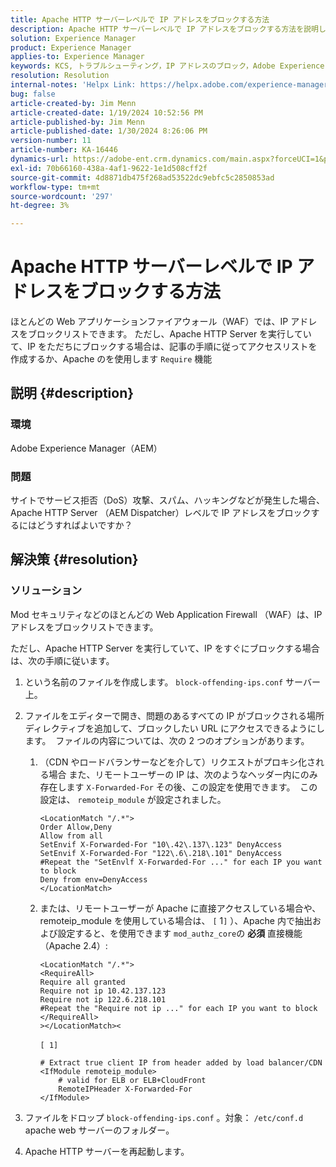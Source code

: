 ```yaml
---
title: Apache HTTP サーバーレベルで IP アドレスをブロックする方法
description: Apache HTTP サーバーレベルで IP アドレスをブロックする方法を説明します。
solution: Experience Manager
product: Experience Manager
applies-to: Experience Manager
keywords: KCS, トラブルシューティング，IP アドレスのブロック，Adobe Experience Manager, AEM, Apache HTTP サーバーレベル，DoS 攻撃，WAF, Web Application Firewall, AEM Dispatcher，必要な機能
resolution: Resolution
internal-notes: 'Helpx Link: https://helpx.adobe.com/experience-manager/kb/block-ips-apache-http-server.html#remoteip_module'
bug: false
article-created-by: Jim Menn
article-created-date: 1/19/2024 10:52:56 PM
article-published-by: Jim Menn
article-published-date: 1/30/2024 8:26:06 PM
version-number: 11
article-number: KA-16446
dynamics-url: https://adobe-ent.crm.dynamics.com/main.aspx?forceUCI=1&pagetype=entityrecord&etn=knowledgearticle&id=d68cc17a-1db7-ee11-a569-6045bd006268
exl-id: 70b66160-438a-4af1-9622-1e1d508cff2f
source-git-commit: 4d8871db475f268ad53522dc9ebfc5c2850853ad
workflow-type: tm+mt
source-wordcount: '297'
ht-degree: 3%

---
```


# Apache HTTP サーバーレベルで IP アドレスをブロックする方法


ほとんどの Web アプリケーションファイアウォール（WAF）では、IP アドレスをブロックリストできます。 ただし、Apache HTTP Server を実行していて、IP をただちにブロックする場合は、記事の手順に従ってアクセスリストを作成するか、Apache のを使用します `Require` 機能

## 説明 {#description}


### 環境

Adobe Experience Manager（AEM）

### 問題

サイトでサービス拒否（DoS）攻撃、スパム、ハッキングなどが発生した場合、Apache HTTP Server （AEM Dispatcher）レベルで IP アドレスをブロックするにはどうすればよいですか？


## 解決策 {#resolution}


### ソリューション

Mod セキュリティなどのほとんどの Web Application Firewall （WAF）は、IP アドレスをブロックリストできます。

ただし、Apache HTTP Server を実行していて、IP をすぐにブロックする場合は、次の手順に従います。

1. という名前のファイルを作成します。 `block-offending-ips.conf` サーバー上。
2. ファイルをエディターで開き、問題のあるすべての IP がブロックされる場所ディレクティブを追加して、ブロックしたい URL にアクセスできるようにします。  ファイルの内容については、次の 2 つのオプションがあります。

   1. （CDN やロードバランサーなどを介して）リクエストがプロキシ化される場合 また、リモートユーザーの IP は、次のようなヘッダー内にのみ存在します `X-Forwarded-For` その後、この設定を使用できます。  この設定は、 `remoteip_module` が設定されました。 

      ```
      <LocationMatch "/.*">
      Order Allow,Deny
      Allow from all
      SetEnvif X-Forwarded-For "10\.42\.137\.123" DenyAccess
      SetEnvif X-Forwarded-For "122\.6\.218\.101" DenyAccess
      #Repeat the "SetEnvlf X-Forwarded-For ..." for each IP you want to block
      Deny from env=DenyAccess
      </LocationMatch>
      ```


   2. または、リモートユーザーが Apache に直接アクセスしている場合や、remoteip_module を使用している場合は、 `[` 1`]` ）、Apache 内で抽出および設定すると、を使用できます `mod_authz_core`の <b>必須</b> 直接機能（Apache 2.4）:

      ```
      <LocationMatch "/.*">
      <RequireAll>
      Require all granted
      Require not ip 10.42.137.123
      Require not ip 122.6.218.101
      #Repeat the "Require not ip ..." for each IP you want to block
      </RequireAll>
      ></LocationMatch><
      ```



      `[ 1]`
 <br>

      ```
      # Extract true client IP from header added by load balancer/CDN
      <IfModule remoteip_module>
          # valid for ELB or ELB+CloudFront
          RemoteIPHeader X-Forwarded-For
      </IfModule>
      ```


3. ファイルをドロップ `block-offending-ips.conf` 。対象： `/etc/conf.d` apache web サーバーのフォルダー。
4. Apache HTTP サーバーを再起動します。
